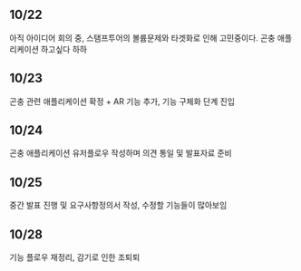 ## 10/22

아직 아이디어 회의 중, 스탬프투어의 볼륨문제와 타겟화로 인해 고민중이다.
곤충 애플리케이션 하고싶다 하하

## 10/23

곤충 관련 애플리케이션 확정 + AR 기능 추가, 기능 구체화 단계 진입

## 10/24

곤충 애플리케이션 유저플로우 작성하며 의견 통일 및 발표자료 준비

## 10/25

중간 발표 진행 및 요구사항정의서 작성, 수정할 기능들이 많아보임

## 10/28

기능 플로우 재정리, 감기로 인한 조퇴퇴
